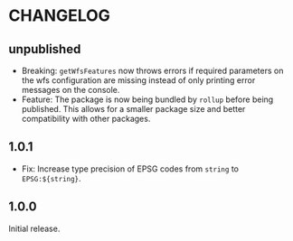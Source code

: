 # CHANGELOG

## unpublished

- Breaking: `getWfsFeatures` now throws errors if required parameters on the wfs configuration are missing instead of only printing error messages on the console.
- Feature: The package is now being bundled by `rollup` before being published. This allows for a smaller package size and better compatibility with other packages.

## 1.0.1

- Fix: Increase type precision of EPSG codes from `string` to `EPSG:${string}`.

## 1.0.0

Initial release.
